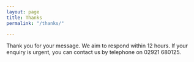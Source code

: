 ```yaml
---
layout: page
title: Thanks
permalink: "/thanks/"

---
```

Thank you for your message. We aim to respond within 12 hours. If your enquiry is urgent, you can contact us by telephone on 02921 680125.